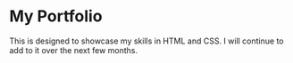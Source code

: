 # My Portfolio

This is designed to showcase my skills in HTML and CSS. I will continue to add to it over the next few months.